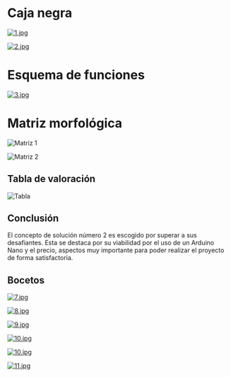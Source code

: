 # Caja negra
[![1.jpg](https://i.postimg.cc/BZTBBjYY/1.jpg)](https://postimg.cc/NL0Xgjwm)

[![2.jpg](https://i.postimg.cc/HLPdKW6F/2.jpg)](https://postimg.cc/p98w5vbB)

# Esquema de funciones
[![3.jpg](https://i.postimg.cc/hvXJw381/3.jpg)](https://postimg.cc/kRdXRsp2)




# Matriz morfológica
![Matriz 1](https://github.com/user-attachments/assets/094acf85-a676-48cc-9bcd-c6f8657c9d98)

![Matriz 2](https://github.com/user-attachments/assets/6d3e7442-3b96-4a66-87f7-0ab495283355)


## Tabla de valoración
![Tabla](https://github.com/user-attachments/assets/3ed13f8a-4a58-459b-ab91-ce80471bb943)






## Conclusión
El concepto de solución número 2 es escogido por superar a sus desafiantes. Esta se destaca por su viabilidad por el uso de un Arduino Nano y el precio, aspectos muy importante para poder realizar el proyecto de forma satisfactoria.

## Bocetos
[![7.jpg](https://i.postimg.cc/jqfnzB5R/7.jpg)](https://postimg.cc/vDQmyqfK)

[![8.jpg](https://i.postimg.cc/9fSz9BH4/8.jpg)](https://postimg.cc/Ffy953Rm)

[![9.jpg](https://i.postimg.cc/zf9XvXTK/9.jpg)](https://postimg.cc/yJyzrKQ8)

[![10.jpg](https://i.postimg.cc/GpsdWw62/10.jpg)](https://postimg.cc/NyY3XVsq)

[![10.jpg](https://i.postimg.cc/0jRPCWN4/10.jpg)](https://postimg.cc/Hc2qYtX0)

[![11.jpg](https://i.postimg.cc/Wzjx3Qzs/11.jpg)](https://postimg.cc/CBPcrrb2)

